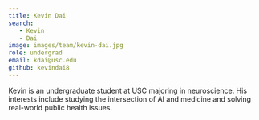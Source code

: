 ```yaml
---
title: Kevin Dai
search:
   - Kevin
   - Dai
image: images/team/kevin-dai.jpg
role: undergrad
email: kdai@usc.edu
github: kevindai8
---
```

Kevin is an undergraduate student at USC majoring in neuroscience. His interests include studying the intersection of AI and medicine and solving real-world public health issues.
